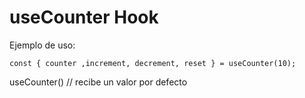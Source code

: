 # useCounter Hook

Ejemplo de uso:

```
const { counter ,increment, decrement, reset } = useCounter(10);
```

useCounter() // recibe un valor por defecto
